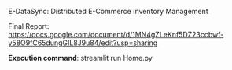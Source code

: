 E-DataSync: Distributed E-Commerce Inventory Management

Final Report: https://docs.google.com/document/d/1MN4gZLeKnf5DZ23ccbwf-y58O9fC65dungGIL8J9u84/edit?usp=sharing


**Execution command**: streamlit run Home.py
